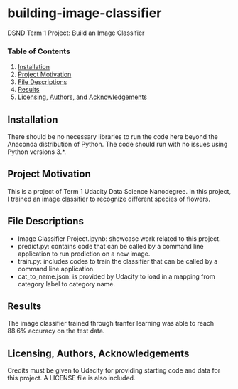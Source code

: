 # building-image-classifier
DSND Term 1 Project: Build an Image Classifier
### Table of Contents

1. [Installation](#installation)
2. [Project Motivation](#motivation)
3. [File Descriptions](#files)
4. [Results](#results)
5. [Licensing, Authors, and Acknowledgements](#licensing)

## Installation <a name="installation"></a>

There should be no necessary libraries to run the code here beyond the Anaconda distribution of Python.  The code should run with no issues using Python versions 3.*.

## Project Motivation<a name="motivation"></a>

This is a project of Term 1 Udacity Data Science Nanodegree. In this project, I trained an image classifier to recognize different species of flowers.


## File Descriptions <a name="files"></a>

* Image Classifier Project.ipynb: showcase work related to this project. 
* predict.py: contains code that can be called by a command line application to run prediction on a new image. 
* train.py: includes codes to train the classifier that can be called by a command line application.
* cat_to_name.json: is provided by Udacity to load in a mapping from category label to category name.

## Results<a name="results"></a>

The image classifier trained through tranfer learning was able to reach 88.6% accuracy on the test data.


## Licensing, Authors, Acknowledgements<a name="licensing"></a>

Credits must be given to Udacity for providing starting code and data for this project. A LICENSE file is also included.

